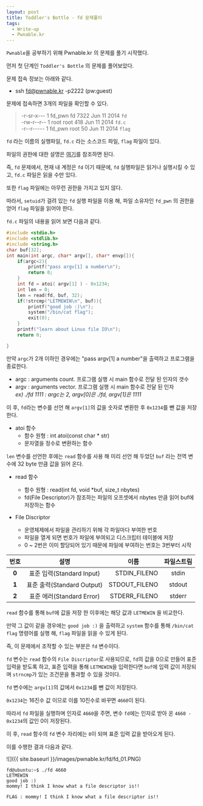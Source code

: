 ```yaml
---
layout: post
title: Toddler's Bottle - fd 문제풀이
tags:
  - Write-up
  - Pwnable.kr
---
```


`Pwnable`을 공부하기 위해 Pwnable.kr 의 문제를 풀기 시작했다.  

먼저 첫 단계인 `Toddler's Bottle` 의 문제를 풀어보았다.

  
문제 접속 정보는 아래와 같다.  

* ssh fd@pwnable.kr -p2222 (pw:guest)

문제에 접속하면 3개의 파일을 확인할 수 있다.  

> -r-sr-x---  1 fd_pwn fd   7322 Jun 11  2014 `fd`  
> -rw-r--r--  1 root   root  418 Jun 11  2014 `fd.c`  
> -r--r-----  1 fd_pwn root   50 Jun 11  2014 `flag`  

`fd` 라는 이름의 실행파일, `fd.c` 라는 소스코드 파일, `flag` 파일이 있다.  

파일의 권한에 대한 설명은 [여기](https://cc0ma.github.io/)를 참조하면 된다.  

즉, `fd` 문제에서, 현재 내 계정은 `fd` 이기 때문에, `fd` 실행파일은 읽거나 실행시킬 수 있고, `fd.c` 파일은 읽을 수만 있다.  

또한 `flag` 파일에는 아무런 권한을 가지고 있지 않다.  

따라서, `setuid`가 걸려 있는 `fd` 실행 파일을 이용 해, 파일 소유자인 `fd_pwn` 의 권한을 얻어 `flag` 파일을 읽어야 한다.  

`fd.c` 파일의 내용을 읽어 보면 다음과 같다.  

```c
#include <stdio.h>
#include <stdlib.h>
#include <string.h>
char buf[32];
int main(int argc, char* argv[], char* envp[]){
	if(argc<2){
		printf("pass argv[1] a number\n");
		return 0;
	}
	int fd = atoi( argv[1] ) - 0x1234;
	int len = 0;
	len = read(fd, buf, 32);
	if(!strcmp("LETMEWIN\n", buf)){
		printf("good job :)\n");
		system("/bin/cat flag");
		exit(0);
	}
	printf("learn about Linux file IO\n");
	return 0;

}
```

만약 `argc`가 2개 이하인 경우에는 "pass argv[1] a number"을 출력하고 프로그램을 종료한다.  

* argc : arguments count. 프로그램 실행 시 main 함수로 전달 된 인자의 갯수  
* argv : arguments vector. 프로그램 실행 시 main 함수로 전달 된 인자  
*ex) ./fd 1111 : argc는 2, argv[0]은 ./fd, argv[1]은 1111*

이 후, `fd`라는 변수를 선언 해 `argv[1]`의 값을 숫자로 변환한 후 `0x1234`를 뺀 값을 저장한다.  

* atoi 함수
    * 함수 원형 : int atoi(const char * str)
    * 문자열을 정수로 변환하는 함수  

`len` 변수를 선언한 후에는 `read` 함수를 사용 해 미리 선언 해 두었던 `buf` 라는 전역 변수에 32 byte 만큼 값을 읽어 온다.  

* read 함수  
    * 함수 원형 : read(int fd, void *buf, size_t nbytes)
    * fd(File Descriptor)가 참조하는 파일의 오프셋에서 nbytes 만큼 읽어 buf에 저장하는 함수

* File Discriptor  
    * 운영체제에서 파일을 관리하기 위해 각 파일마다 부여한 번호
    * 파일을 열게 되면 번호가 파일에 부여되고 디스크립터 테이블에 저장
    * 0 ~ 2번은 이미 할당되어 있기 때문에 파일에 부여하는 번호는 3번부터 시작  

|<center>번호</center>|<center>설명</center>|<center>이름</center> |<center>파일스트림</center>|
|:--------|:--------:|--------:|--------:|
|<center>**0**</center>|<center>표준 입력(Standard Input)</center>|STDIN_FILENO|<center>stdin</center>|
|<center>**1**</center>|<center>표준 출력(Standard Output)</center>|STDOUT_FILENO|<center>stdout</center>|
|<center>**2**</center>|<center>표준 에러(Standard Error)</center>|STDERR_FILENO|<center>stderr</center>|

`read` 함수를 통해 `buf`에 값을 저장 한 이후에는 해당 값과 `LETMEWIN` 을 비교한다.  

만약 그 값이 같을 경우에는 `good job :)` 을 출력하고 `system` 함수를 통해 `/bin/cat flag` 명령어를 실행 해, `flag` 파일을 읽을 수 있게 된다.  

즉, 이 문제에서 조작할 수 있는 부분은 `fd` 변수이다.  

`fd` 변수는 `read` 함수의 `File Discriptor`로 사용되므로, `fd`의 값을 0으로 만들어 표준 입력을 받도록 하고, 표준 입력을 통해 `LETMEWIN`을 입력한다면 `buf`에 입력 값이 저장되며 `strncmp`가 있는 조건문을 통과할 수 있을 것이다.  

`fd` 변수에는 `argv[1]`의 값에서 `0x1234`를 뺀 값이 저장된다.  

`0x1234`는 16진수 값 이므로 이를 10진수로 바꾸면 `4660`이 된다.  

따라서 `fd` 파일을 실행하며 인자로 `4660`을 주면, 변수 `fd`에는 인자로 받아 온 `4660 - 0x1234`의 값인 0이 저장된다.  

이 후, `read` 함수의 `fd` 변수 자리에는 `0`이 되며 표준 입력 값을 받아오게 된다.  

이를 수행한 결과 다음과 같다.  

![]({{ site.baseurl }}/images/pwnable.kr/fd/fd_01.PNG)

```
fd@ubuntu:~$ ./fd 4660
LETMEWIN
good job :)
mommy! I think I know what a file descriptor is!!
```

```
FLAG : mommy! I think I know what a file descriptor is!!
```